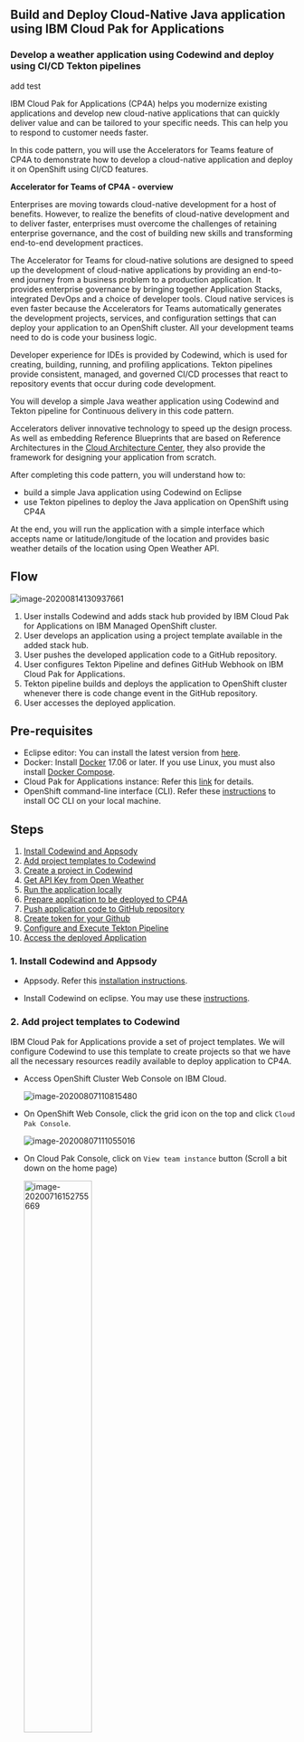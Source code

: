 
## Build and Deploy Cloud-Native Java application using IBM Cloud Pak for Applications

### Develop a weather application using Codewind and deploy using CI/CD Tekton pipelines
add test

IBM Cloud Pak for Applications (CP4A) helps you modernize existing applications and develop new cloud-native applications that can quickly deliver value and can be tailored to your specific needs. This can help you to respond to customer needs faster.

In this code pattern, you will use the Accelerators for Teams feature of CP4A to demonstrate how to develop a cloud-native application and deploy it on OpenShift using CI/CD features. 

**Accelerator for Teams of CP4A - overview**

Enterprises are moving towards cloud-native development for a host of benefits. However, to realize the benefits of cloud-native development and to deliver faster, enterprises must overcome the challenges of retaining enterprise governance, and the cost of building new skills and transforming end-to-end development practices.

The Accelerator for Teams for cloud-native solutions are designed to speed up the development of cloud-native applications by providing an end-to-end journey from a business problem to a production application. It provides enterprise governance by bringing together Application Stacks, integrated DevOps and a choice of developer tools. Cloud native services is even faster because the Accelerators for Teams automatically generates the development projects, services, and configuration settings that can deploy your application to an OpenShift cluster. All your development teams need to do is code your business logic.

Developer experience for IDEs is provided by Codewind, which is used for creating, building, running, and profiling applications. Tekton pipelines provide consistent, managed, and governed CI/CD processes that react to repository events that occur during code development. 

You will develop a simple Java weather application using Codewind and Tekton pipeline for Continuous delivery in this code pattern. 

Accelerators deliver innovative technology to speed up the design process. As well as embedding Reference Blueprints that are based on Reference Architectures in the  [Cloud Architecture Center](https://www.ibm.com/cloud/architecture/architectures), they also provide the framework for designing your application from scratch.

After completing this code pattern, you will understand how to:
* build a simple Java application using Codewind on Eclipse
* use Tekton pipelines to deploy the Java application on OpenShift using CP4A 

At the end, you will run the application with a simple interface which accepts name or latitude/longitude of the location and provides basic weather details of the location using Open Weather API.

## Flow

![image-20200814130937661](./images/image-20200814130937661.png)

1. User installs Codewind and adds stack hub provided by IBM Cloud Pak for Applications on IBM Managed OpenShift cluster.
2. User develops an application using a project template available in the added stack hub.
3. User pushes the developed application code to a GitHub repository.
4. User configures Tekton Pipeline and defines GitHub Webhook on IBM Cloud Pak for Applications.
5. Tekton pipeline builds and deploys the application to OpenShift cluster whenever there is code change event in the GitHub repository.
6. User accesses the deployed application.



## Pre-requisites

* Eclipse editor: You can install the latest version from [here](https://www.eclipse.org/downloads/packages/).
* Docker: Install [Docker](https://docs.docker.com/install/) 17.06 or later. If you use Linux, you must also install [Docker Compose](https://docs.docker.com/compose/install/).
* Cloud Pak for Applications instance: Refer this [link](https://cloud.ibm.com/catalog/content/ibm-cp-applications-b4fbe4b9-a9de-406a-94de-5e0c7dc20bf7-global) for details.
* OpenShift command-line interface (CLI). Refer these [instructions](https://docs.openshift.com/container-platform/4.3/cli_reference/openshift_cli/getting-started-cli.html#installing-the-cli) to install OC CLI on your local machine.

## Steps

1. [Install Codewind and Appsody](#1-install-codewind-and-appsody)
2. [Add project templates to Codewind](#2-add-project-templates-to-codewind)
3. [Create a project in Codewind](#3-create-a-project-in-codewind)
4. [Get API Key from Open Weather](#4-get-api-key-from-open-weather)
5. [Run the application locally](#5-run-the-application-locally)
6. [Prepare application to be deployed to CP4A](#6-prepare-application-to-be-deployed-to-cp4a)
7. [Push application code to GitHub repository](#7-push-application-code-to-github-repository)
8. [Create token for your Github](#8-create-token-for-your-github)
9. [Configure and Execute Tekton Pipeline](#9-configure-and-execute-tekton-pipeline)
10. [Access the deployed Application](#10-access-the-deployed-application)

### 1. Install Codewind and Appsody


- Appsody. Refer this [installation instructions](https://appsody.dev/docs/installing/installing-appsody/).

- Install Codewind on eclipse. You may use these [instructions](https://www.eclipse.org/codewind/eclipse-getting-started.html#installing-codewind-for-eclipse).

### 2. Add project templates to Codewind

IBM Cloud Pak for Applications provide a set of project templates. We will configure Codewind to use this template to create projects so that we have all the necessary resources readily available to deploy application to CP4A.
- Access OpenShift Cluster Web Console on IBM Cloud.

  ![image-20200807110815480](./images/image-20200807110815480.png)

- On OpenShift Web Console, click the grid icon on the top and click `Cloud Pak Console`.

  ![image-20200807111055016](./images/image-20200807111055016.png)

- On Cloud Pak Console, click on `View team instance` button (Scroll a bit down on the home page)

  <img src="./images/image-20200716152755669.png" alt="image-20200716152755669" width="50%" />

- Copy the `Codewind URL`. 

  <img src="./images/image-20200716153235134.png" alt="image-20200716153235134" width="50%" />

The Codewind project templates needs to be added to Codewind in Eclipse IDE. 

- Go to Eclipse IDE > Codewind explorer view `(Menu > Window > Show View > Other.. and search for Codewind)`

- In Codewind Explorer view, ensure that the `Local` connection in Codewind view is in running status. 

  <img src="./images/image-20200807112904302.png" alt="image-20200807112904302" width="50%;" />

- Right click on the `Local` connection and click `Manage Template Sources...`

  <img src="./images/image-20200724134408853.png" alt="image-20200724134408853" width="50%" />

  

- It opens `Manage Template Sources` window. Click on `Add...` button. 

  <img src="./images/image-20200724135411078.png" alt="image-20200724135411078" width="50%" />

- In the popup window enter URL - Codewind URL copied earlier. Provide a Name. Optionally add a description. Click `OK`.

  <img src="./images/image-20200724140039874.png" alt="image-20200724140039874" width="50%" />

- The template gets added to Template Sources. Click the refresh button if the newly added template is not reflecting in the list.

### 3. Create a project in Codewind

You can create a project in Codewind either by pointing to an existing Codewind project provided in this repository or by creating a new project from scratch. In this demonstration we will use an existing Codewind project. 

- Open terminal application. Change to a directory where you want to clone the existing project. Run the below command to clone the project.

  ```
  $ git clone https://github.com/IBM/build-deploy-cloud-native-application-using-cp4a.git
  ```

- In eclipse Codewind Explorer view, right click on `Local` connection. Click on `Add Existing Project...`

  <img src="./images/image-20200728130706404.png" alt="image-20200728130706404" width="50%" />

- In the popup window, browse the parent directory of the cloned repository. Click `Next`.

  <img src="./images/image-20200728132038806.png" alt="image-20200728132038806" width="50%" />

- Once imported, the next screen shows that it is a project of Type `appsodyExtension` and is a Java project.

- Click `Finish`. A new Codewind project is created from the cloned repository. The application will be built and deployed on local docker container to run. The status should change to `Running` after a while.

> If you wish to create a new project, `Create New Project` using Codewind Explorer and select a project template as `Kabanero Open Liberty template` from Kabanero Stack that were referenced in step 2 above. 


<!--#### 3.2 Create a new Project

<!-- - Right click on `Local` connection in Codewind explorer view. And click `Create New Project...`.

  <!--<img src="./images/image-20200728152937914.png" alt="image-20200728152937914" width="50%" />

<!-- - In `New Codewind Project` popup window enter `Project name` and select a Kabanero stack template. Click `Finish`.

  <!--<img src="./images/image-20200728153542187.png" alt="image-20200728153542187" width="50%" />

<!-- - The project gets created in eclipse workspace. Additionally, the application is built and deployed to local docker container. The status of the application will change to `Running` after a while.
<img src="./images/image-20200728154552408.png" alt="image-20200728154552408" width="50%" />

<!-- - Once the template is initialized successfully, you can edit the project code to include your custom code. The changes are immediately built and deployed.
-->

### 4. Get API Key from Open Weather

Since the application provided in this repository accesses weather information from [Open Weather](https://home.openweathermap.org), we will have to get API Key from Open Weather.

- Register at [Open Weather](https://home.openweathermap.org/users/sign_up), if not already registered.

- Login at https://home.openweathermap.org and click on `API keys` as shown.

  ![image-20200730151353525](./images/image-20200730151353525.png)

- Enter a name for API Key and click `Generate`.

  ![image-20200730151715892](./images/image-20200730151715892.png)

- Copy the API key generated. This key needs to be added in code.

- Go to eclipse IDE and navigate to `WeatherResources.java` file. Double click on the file to open it.
  <img src="./images/image-20200730152140899.png" alt="image-20200730152140899" width="50%" />

- Around line no. 35, paste the API key that you copied within the double quotes for the constant String `API_KEY`. Save the file. The changes get deployed.

  ![image-20200807122747864](./images/image-20200807122747864.png)

### 5. Run the application locally

- Now the project is deployed and running on local docker container. To access the application, right-click on the application entry in Codewind Explorer view, and click on `Open Application`. 

  <img src="./images/image-20200728171832454.png" alt="image-20200728171832454" width="50%" />

- The application home page is launched in a browser.

  <img src="./images/image-20200728172033843.png" alt="image-20200728172033843" width="50%" />

- Enter either city name or Latitude/Longitude of a location and click on `Submit`. The location's weather details are displayed.

  <img src="./images/image-20200728172947891.png" alt="image-20200728172947891" width="50%" />

- You can perform various operations on the application, including checking log files, debugging, monitor performance. 

  <img src="./images/image-20200728173335118.png" alt="image-20200728173335118" width="50%" />

- You can get more details about these project actions [here](https://www.eclipse.org/codewind/project-actions.html).

### 6. Prepare application to be deployed to CP4A

The deployment manifest for your project is created when you run `appsody build`. The Appsody CLI uses deployment information from the stack and adds various [traceability metadata](https://appsody.dev/docs/reference/metadata) while generating this manifest. You can edit this file to suit your application and store it under source control. Your deployment configuration is taken care of so that you can focus on your application development. Let's create the deployment manifest file which will be used for application deployment.

- On command prompt, change directory to project parent folder.
- Run the following command
  ```
  $ appsody build
  ```
- This command will take a few minutes. When the command runs successfully, it will generate `app-deploy.yaml` files in the project parent folder.
- Decide the namespace where you want to deploy the application. You can use any of the existing namespaces or create new. It is recommended that you use separate namespaces for individual applications/projects. Here, we create a new namespace in OpenShift Cluster using the below commands.
    - Login to OpenShift Cluster. Navigate to `IBM Cloud Dashboard > Clusters > Your OpenShift Cluster > OpenShift web console`. On web console, click the menu in the upper right corner (the label contains your email address), and select Copy Login Command. Click on `Display token`, copy the login command and paste the command into your local console window.
      ```
      oc login --token=xxxx --server=https://xxxx.containers.cloud.ibm.com:xxx
      ```
    - Create new project.
      ```
      oc new-project weather-app  ## where weather-app is the namespace name which can be any name
      ```
- Open `app-deploy.yaml` file and add a namespace section as shown below. Here the namespace name will be the name where you want to deploy your application.

  ```
  apiVersion: appsody.dev/v1beta1
  kind: AppsodyApplication
  metadata:
    namespace: weather-app
    annotations:
      architecture: x86_64
      authoritative-source-url: registry.access.redhat.com
      ....
  ```
- Save the file.

### 7. Push application code to GitHub repository 

Once you have added your code into the application and have tested the same, now it is time to deploy the code to the OpenShift Cluster using IBM Cloud Pak for Application. In this code pattern, Tekton pipelines from CP4A is used to deploy the application. To make the application code accessible for pipeline, need to push our application code to GitHub repository.

- Create a new repository in [GitHub](https://github.com). 

- Delete `.git` directory inside the cloned repository parent folder before pushing it to your GitHub. 

  ```
    cd build-deploy-cloud-native-application-using-cp4a
    rm -rf .git
  ```

- Run below commands

  ```
  $ git init
  $ git add -A
  $ git commit -m "<your comments>"
  $ git remote add origin <newly-created-git-repo-url-in-your-account>
  $ git push -u origin master
  ```

Application code is now pushed to your GitHub repository.

### 8. Create token for your Github

Before configuring the Tekton Pipeline, you need to create GitHub token so that the pipeline could access your application code. Follow the below steps to create the Github token.

* Open [GitHub](https://github.com) and log into your account.
* Click your profile photo to expand the account profile menu.
* From the menu, click 
  ` Settings > Developer settings > Personal access tokens`
* Click the Generate new token button. Provide your Github password again when prompted.

  ![generate-new-token](./images/generate-new-token.png)
  
* Give a descriptive name into the Note field.
* Select the scopes, or permissions, you’d like to grant this token. To use your token to access repositories from the tekton pipeline, select the `repo` checkbox. Click the `Generate token` button.
* Copy the token to your clipboard and make a note of this token safely. For security reasons, after you navigate off the page, you will not be able to see the token again.

### 9. Configure and Execute Tekton Pipeline

Launch your `Openshift cluster Console` and then click on `Cloud Pak Console`.

In Cloud Pak Console, navigate to `Instances` and then `Manage Pipelines` as shown in snapshot below.

![manage_pipelines](./images/manage-pipelines.png)

In the newly opened tab, click on `Log-in with OpenShift` then it will launch a tekton dashboard as shown.

![tekton-dashboard](./images/tekton-dashboard.png)

**Tekton Dashboard** shows tekton resources, namespace, secrets, service accounts, webhooks etc. The IBM Cloud Pak for Application provides some pre-defined pipelines for Java and NodeJs application in Kabanero namespace. If the default provided pipelines does not fulfil the purpose then you can write your own pipeline code and use `Import Tekton Resource` option. Here in this code pattern, you will use the pre-defined pipeline for the weather app (Java application). The first step towards configuring the pipeline is that you need to create the webhook. Let's start.

**Create Webhook**

* Select `Webhooks` from the left-side menu of the tekton dashboard.

* Click `Add Webhook`. The Create Webhook pane opens.

* Under `Webhook Settings` enter the following information:
    * **Name** is your webhook name. Choose a unique webhook name.
    * **Repositry URL** is your github repository URL where the application code resides
    * **Access Token** is the token to access your github repository that you created in the previous step. Click the add (+) button and enter a name for this secret and the GitHub Access Token into the fields provided.
    
* Under `Target Pipeline Settings` provide the following information:
    * select **Namespace** as `kabanero`.
    * select **Pipeline** as per your application requirement. Here in this code pattern, a weather app is developed in Java and will be deployed using OpenLiberty hence select `java-openliberty-build-deploy-pl`.
    * select **Service Account** as `kabanero-operator`.
    * **Docker Registry** is the url where the container image will be pushed. You can add your own Docker Hub registry, IBM Container Registry or integrated OpenShift Container Platform Registry. For OpenShift cluster 4.x, integrated OpenShift container registry URL is `image-registry.openshift-image-registry.svc:5000/<namespace-name>`, where namespace name is the project name where you want to deploy your application. It should be the same namespace which you have added in `app-deploy.yaml` in step 6 above.
    

    ![webhook-settings](./images/webhook-settings.png)

* Click `Create`.

**Validate Webhook**

* Validate that Tekton and GitHub are successfully connected by opening your Github repository. Go to `Your Github repository > Settings -> Webhooks`. It should show a link as shown.

  ![webhook-repo-settings](./images/webhook-repo-settings.png)

**Trigger Tekton Pipeline**

* Make some changes in your Github code repository or merge a pull request in the GitHub code repository. It will trigger the pipeline.

* Check your Tekton dashboard. Under the Tekton resources list, select `PipelineRuns`. It should show the pipelinerun in running state. 

  ![pipeline-triggered](./images/pipeline-triggered.png)

* Wait for this one to get completed. You can check logs of this pipeline using tekton dashboard. Click on the name of your pipelinerun, it will show you the tasks being executed for your pipeline, logs and its status.

  ![pipeline-logs](./images/pipeline-logs.png)
  
  You can also check the status of pipelinerun using `oc describe pipelinerun <pipelinerun-name>` commands. If pipelinerun fails because of any issue then better to check pods and a specific container logs for more details. You can also use Tekton CLI `tkn` for the same purpose.

When the pipeline run completes, verify that the application is running using the following commands. Here `namespace-name` is the one which you have used in step 6 and step 9 above.

```
  $ oc get pods -n <namespace-name>
  $ oc get svc -n <namespace-name>
```

It should show the pod and service corresponding to the application.

### 10. Access the deployed Application

To access the deployed application, get the URL of the application using following command:

```
  $ oc get routes -n <namespace-name>
  
  ##output will be something like this
  cp4a-XXX-openliberty   cp4a-weather-app-openliberty.XXXXXX.us-south.containers.appdomain.cloud          cp4a-XXX-openliberty   9080-tcp                 None
```

It will be visible on the OpenShift Console too as shown:

![dashboard](./images/dashboard.png)

Access the URL and perform various operations as explained in [step 5](#5-run-the-application-locally) above.

## Learn More

- [IBM Cloud Pak for Application](https://developer.ibm.com/series/introduction-ibm-cloud-paks-for-applications/)
- [Introduction to accelerators for cloud-native solutions](https://developer.ibm.com/articles/introduction-to-accelerators-for-cloud-native-solutions/)
- [Developer’s guide to IBM Cloud Pak for Applications](https://developer.ibm.com/series/developers-guide-to-ibm-cloud-pak-for-applications/)



## License

This code pattern is licensed under the Apache Software License, Version 2. Separate third-party code objects invoked within this code pattern are licensed by their respective providers pursuant to their own separate licenses. Contributions are subject to the [Developer Certificate of Origin, Version 1.1 (DCO)](https://developercertificate.org/) and the [Apache Software License, Version 2](https://www.apache.org/licenses/LICENSE-2.0.txt).

[Apache Software License (ASL) FAQ](https://www.apache.org/foundation/license-faq.html#WhatDoesItMEAN)
